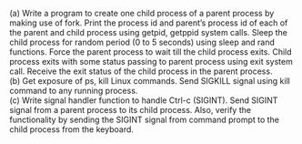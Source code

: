 (a) Write a program to create one child process of a parent process by making use of fork. Print the process id and parent’s process id of each of the parent and child process using getpid, getppid system calls. Sleep the child process for random period (0 to 5 seconds) using sleep and rand functions. Force the parent process to wait till the child process exits. Child process exits with some status passing to parent process using exit system call. Receive the exit status of the child process in the parent process.<br/>
(b) Get exposure of ps, kill Linux commands. Send SIGKILL signal using kill command to any running process.<br/>
(c) Write signal handler function to handle Ctrl-c (SIGINT). Send SIGINT signal from a parent process to its child process. Also, verify the functionality by sending the SIGINT signal from command prompt to the child process from the keyboard.
